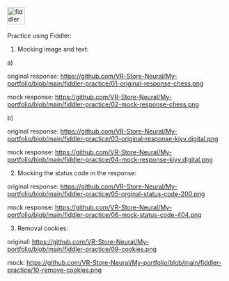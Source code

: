<div>
  <img src="https://www.megaleechers.com/storage/Fiddler-Everywhere-Icon.png" title="fiddler" alt="fiddler" width="40" height="40"/>&nbsp
</div>

Practice using Fiddler:

1) Mocking image and text:

а)

original response: https://github.com/VR-Store-Neural/My-portfolio/blob/main/fiddler-practice/01-original-response-chess.png

mock response: https://github.com/VR-Store-Neural/My-portfolio/blob/main/fiddler-practice/02-mock-response-chess.png

b)

original response: https://github.com/VR-Store-Neural/My-portfolio/blob/main/fiddler-practice/03-original-response-kiyv.digital.png

mock response: https://github.com/VR-Store-Neural/My-portfolio/blob/main/fiddler-practice/04-mock-response-kiyv.digital.png

2) Mocking the status code in the response:

original response: https://github.com/VR-Store-Neural/My-portfolio/blob/main/fiddler-practice/05-orginal-status-code-200.png

mock response: https://github.com/VR-Store-Neural/My-portfolio/blob/main/fiddler-practice/06-mock-status-code-404.png

3) Removal cookies:

original: https://github.com/VR-Store-Neural/My-portfolio/blob/main/fiddler-practice/09-cookies.png

mock: https://github.com/VR-Store-Neural/My-portfolio/blob/main/fiddler-practice/10-remove-cookies.png